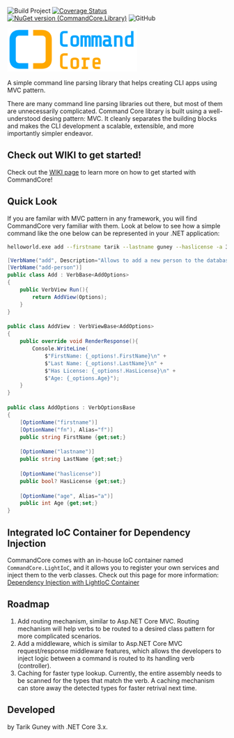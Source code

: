 ![Build Project](https://github.com/tarikguney/command-core/workflows/Build%20Project/badge.svg?branch=master)
[![Coverage Status](https://coveralls.io/repos/github/tarikguney/command-core/badge.svg?branch=master)](https://coveralls.io/github/tarikguney/command-core?branch=master)
[![NuGet version (CommandCore.Library)](https://img.shields.io/nuget/v/CommandCore.Library.svg)](https://www.nuget.org/packages/CommandCore.Library/)
![GitHub](https://img.shields.io/github/license/tarikguney/command-core)

<img src="./command-core-logo.png" height="100px"/>

A simple command line parsing library that helps creating CLI apps using MVC pattern.

There are many command line parsing libraries out there, but most of them are unnecessarily complicated. Command Core library is built using a well-understood desing pattern: MVC. It cleanly separates the building blocks and makes the CLI development a scalable, extensible, and more importantly simpler endeavor. 

## Check out WIKI to get started!

Check out the [WIKI page](https://github.com/tarikguney/command-core/wiki) to learn more on how to get started with CommandCore!

## Quick Look

If you are familar with MVC pattern in any framework, you will find CommandCore very familiar with them. Look at below to see how a simple command like the one below can be represented in your .NET application:

```bash
helloworld.exe add --firstname tarik --lastname guney --haslicense -a 33
```

```c#
[VerbName("add", Description="Allows to add a new person to the database.)]
[VerbName("add-person")]
public class Add : VerbBase<AddOptions>
{
    public VerbView Run(){
        return AddView(Options);
    }
}

public class AddView : VerbViewBase<AddOptions>
{
    public override void RenderResponse(){
        Console.WriteLine(
            $"FirstName: {_options!.FirstName}\n" +
            $"Last Name: {_options!.LastName}\n" +
            $"Has License: {_options!.HasLicense}\n" +
            $"Age: {_options.Age}");
    }
}

public class AddOptions : VerbOptionsBase
{
    [OptionName("firstname")]
    [OptionName("fn"), Alias="f")]
    public string FirstName {get;set;}
    
    [OptionName("lastname")]
    public string LastName {get;set;}

    [OptionName("haslicense")]
    public bool? HasLicense {get;set;}
    
    [OptionName("age", Alias="a")]
    public int Age {get;set;}
}
```

## Integrated IoC Container for Dependency Injection

CommandCore comes with an in-house IoC container named `CommandCore.LightIoC`, and it allows you to register your own services and inject them to the verb classes. Check out this page for more information: [Dependency Injection with LightIoC Container](https://github.com/tarikguney/command-core/wiki/Dependency-Injection-with-LightIoC-Container)

## Roadmap

1. Add routing mechanism, similar to Asp.NET Core MVC. Routing mechanism will help verbs to be routed to a desired class pattern for more complicated scenarios.
2. Add a middleware, which is similar to Asp.NET Core MVC request/response middleware features, which allows the developers to inject logic between a command is routed to its handling verb (controller).
3. Caching for faster type lookup. Currently, the entire assembly needs to be scanned for the types that match the verb. A caching mechanism can store away the detected types for faster retrival next time.

## Developed

by Tarik Guney with .NET Core 3.x.
